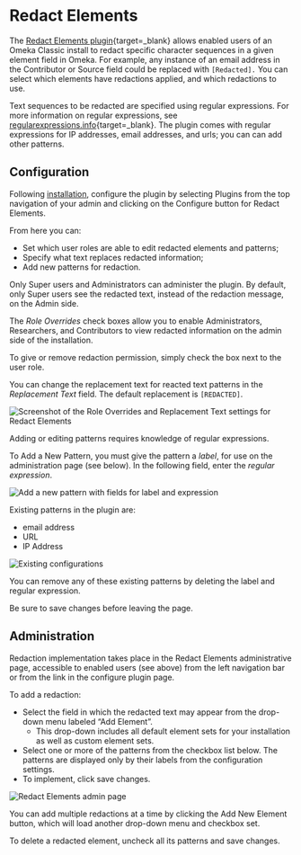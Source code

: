 # Redact Elements

The [Redact Elements plugin](https://omeka.org/classic/plugins/RedactElements/){target=_blank} allows enabled users of an Omeka Classic install to redact specific character sequences in a given element field in Omeka. For example, any instance of an email address in the Contributor or Source field could be replaced with `[Redacted].` You can select which elements have redactions applied, and which redactions to use.

Text sequences to be redacted are specified using regular expressions. For more information on regular expressions, see [regularexpressions.info](http://www.regular-expressions.info){target=_blank}. The plugin comes with regular expressions for IP addresses, email addresses, and urls; you can can add other patterns.

## Configuration

Following [installation](../Admin/Adding_and_Managing_Plugins.md), configure the plugin by selecting Plugins from the top navigation of your admin and clicking on the Configure button for Redact Elements.

From here you can:

-   Set which user roles are able to edit redacted elements and patterns;
-   Specify what text replaces redacted information;
-   Add new patterns for redaction.

Only Super users and Administrators can administer the plugin. By default, only Super users see the redacted text, instead of the redaction message, on the Admin side. 

The *Role Overrides* check boxes allow you to enable Administrators, Researchers, and Contributors to view redacted information on the admin side of the installation.

To give or remove redaction permission, simply check the box next to the user role.

You can change the replacement text for reacted text patterns in the *Replacement Text* field. The default replacement is `[REDACTED]`.

![Screenshot of the Role Overrides and Replacement Text settings for Redact Elements](../doc_files/plugin_images/RedactElConfig1.png)

Adding or editing patterns requires knowledge of regular expressions. 

To Add a New Pattern, you must give the pattern a *label*, for use on the administration page (see below). In the following field, enter the *regular expression*. 

![Add a new pattern with fields for label and expression](../doc_files/plugin_images/RedactElNewP.png)

Existing patterns in the plugin are:

- email address
- URL
- IP Address

![Existing configurations](../doc_files/plugin_images/RedactElExisting.png)

You can remove any of these existing patterns by deleting the label and regular expression.

Be sure to save changes before leaving the page.

## Administration

Redaction implementation takes place in the Redact Elements administrative page, accessible to enabled users (see above) from the left navigation bar or from the link in the configure plugin page.

To add a redaction:

-   Select the field in which the redacted text may appear from the drop-down menu labeled “Add Element”.
    - This drop-down includes all default element sets for your installation as well as custom element sets.
-   Select one or more of the patterns from the checkbox list below.  The patterns are displayed only by their labels from the configuration settings.  
-   To implement, click save changes.

![Redact Elements admin page](../doc_files/plugin_images/RedactElNewEl.png)

You can add multiple redactions at a time by clicking the Add New Element button, which will load another drop-down menu and checkbox set.

To delete a redacted element, uncheck all its patterns and save changes.
